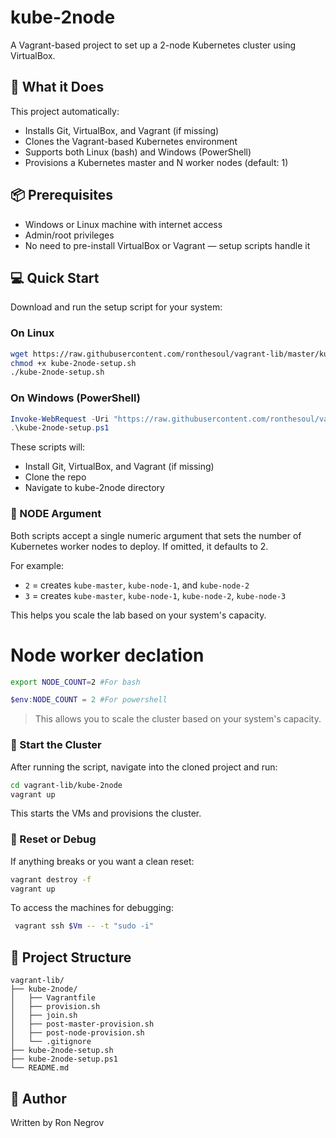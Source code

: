 # kube-2node

A Vagrant-based project to set up a 2-node Kubernetes cluster using VirtualBox.

## 🧰 What it Does

This project automatically:
- Installs Git, VirtualBox, and Vagrant (if missing)
- Clones the Vagrant-based Kubernetes environment
- Supports both Linux (bash) and Windows (PowerShell)
- Provisions a Kubernetes master and N worker nodes (default: 1)

## 📦 Prerequisites

- Windows or Linux machine with internet access
- Admin/root privileges
- No need to pre-install VirtualBox or Vagrant — setup scripts handle it

## 💻 Quick Start

Download and run the setup script for your system:

### On Linux

```bash
wget https://raw.githubusercontent.com/ronthesoul/vagrant-lib/master/kube-2node-setup.sh
chmod +x kube-2node-setup.sh
./kube-2node-setup.sh
```

### On Windows (PowerShell)

```powershell
Invoke-WebRequest -Uri "https://raw.githubusercontent.com/ronthesoul/vagrant-lib/master/kube-2node-setup.ps1" -OutFile "kube-2node-setup.ps1"
.\kube-2node-setup.ps1
```

These scripts will:
- Install Git, VirtualBox, and Vagrant (if missing)
- Clone the repo
- Navigate to kube-2node directory

### 🔧 NODE Argument

Both scripts accept a single numeric argument that sets the number of Kubernetes worker nodes to deploy. If omitted, it defaults to 2.

For example:

- `2` = creates `kube-master`, `kube-node-1`, and `kube-node-2`
- `3` = creates `kube-master`, `kube-node-1`, `kube-node-2`, `kube-node-3`

This helps you scale the lab based on your system's capacity.

# Node worker declation
```bash
export NODE_COUNT=2 #For bash
```
```powershell
$env:NODE_COUNT = 2 #For powershell 
```
> This allows you to scale the cluster based on your system's capacity.

### 🚀 Start the Cluster

After running the script, navigate into the cloned project and run:

```bash
cd vagrant-lib/kube-2node
vagrant up
```

This starts the VMs and provisions the cluster.

### 🧪 Reset or Debug

If anything breaks or you want a clean reset:

```bash
vagrant destroy -f
vagrant up
```

To access the machines for debugging:

```bash
 vagrant ssh $Vm -- -t "sudo -i"
```

## 📁 Project Structure

```
vagrant-lib/
├── kube-2node/
│   ├── Vagrantfile
│   ├── provision.sh
│   ├── join.sh
│   ├── post-master-provision.sh
│   ├── post-node-provision.sh
│   └── .gitignore
├── kube-2node-setup.sh
├── kube-2node-setup.ps1
└── README.md
```

## 👤 Author

Written by Ron Negrov
